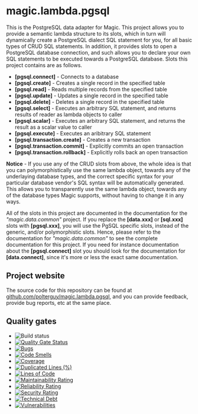 
# magic.lambda.pgsql

This is the PostgreSQL data adapter for Magic. This project allows you to provide a semantic lambda structure
to its slots, which in turn will dynamically create a PostgreSQL dialect SQL statement for you, for all basic
types of CRUD SQL statements. In addition, it provides slots to open a PostgreSQL database connection, and
such allows you to declare your own SQL statements to be executed towards a PostgreSQL database. Slots
this project contains are as follows.

* __[pgsql.connect]__ - Connects to a database
* __[pgsql.create]__ - Creates a single record in the specified table
* __[pgsql.read]__ - Reads multiple records from the specified table
* __[pgsql.update]__ - Updates a single record in the specified table
* __[pgsql.delete]__ - Deletes a single record in the specified table
* __[pgsql.select]__ - Executes an arbitrary SQL statement, and returns results of reader as lambda objects to caller
* __[pgsql.scalar]__ - Executes an arbitrary SQL statement, and returns the result as a scalar value to caller
* __[pgsql.execute]__ - Executes an aribitrary SQL statement
* __[pgsql.transaction.create]__ - Creates a new transaction
* __[pgsql.transaction.commit]__ - Explicitly commits an open transaction
* __[pgsql.transaction.rollback]__ - Explicitly rolls back an open transaction

**Notice** - If you use any of the CRUD slots from above, the whole idea is that you can polymorphistically
use the same lambda object, towards any of the underlaying database types, and the correct specific syntax
for your particular database vendor's SQL syntax will be automatically generated. This allows you to
transparently use the same lambda object, towards any of the database types Magic supports, without having to
change it in any ways.

All of the slots in this project are documented in the documentation for the _"magic.data.common"_ project.
If you replace the **[data.xxx]** or **[sql.xxx]** slots with **[pgsql.xxx]**, you will use the PgSQL specific
slots, instead of the generic, and/or polymorphistic slots.
Hence, please refer to the documentation for _"magic.data.common"_ to see the complete documentation for this
project. If you need for instance documentation about the **[pgsql.connect]** slot you should look for the
documentation for **[data.connect]**, since it's more or less the exact same documentation.

## Project website

The source code for this repository can be found at [github.com/polterguy/magic.lambda.pgsql](https://github.com/polterguy/magic.lambda.pgsql), and you can provide feedback, provide bug reports, etc at the same place.

## Quality gates

- ![Build status](https://github.com/polterguy/magic.lambda.pgsql/actions/workflows/build.yaml/badge.svg)
- [![Quality Gate Status](https://sonarcloud.io/api/project_badges/measure?project=polterguy_magic.lambda.pgsql&metric=alert_status)](https://sonarcloud.io/dashboard?id=polterguy_magic.lambda.pgsql)
- [![Bugs](https://sonarcloud.io/api/project_badges/measure?project=polterguy_magic.lambda.pgsql&metric=bugs)](https://sonarcloud.io/dashboard?id=polterguy_magic.lambda.pgsql)
- [![Code Smells](https://sonarcloud.io/api/project_badges/measure?project=polterguy_magic.lambda.pgsql&metric=code_smells)](https://sonarcloud.io/dashboard?id=polterguy_magic.lambda.pgsql)
- [![Coverage](https://sonarcloud.io/api/project_badges/measure?project=polterguy_magic.lambda.pgsql&metric=coverage)](https://sonarcloud.io/dashboard?id=polterguy_magic.lambda.pgsql)
- [![Duplicated Lines (%)](https://sonarcloud.io/api/project_badges/measure?project=polterguy_magic.lambda.pgsql&metric=duplicated_lines_density)](https://sonarcloud.io/dashboard?id=polterguy_magic.lambda.pgsql)
- [![Lines of Code](https://sonarcloud.io/api/project_badges/measure?project=polterguy_magic.lambda.pgsql&metric=ncloc)](https://sonarcloud.io/dashboard?id=polterguy_magic.lambda.pgsql)
- [![Maintainability Rating](https://sonarcloud.io/api/project_badges/measure?project=polterguy_magic.lambda.pgsql&metric=sqale_rating)](https://sonarcloud.io/dashboard?id=polterguy_magic.lambda.pgsql)
- [![Reliability Rating](https://sonarcloud.io/api/project_badges/measure?project=polterguy_magic.lambda.pgsql&metric=reliability_rating)](https://sonarcloud.io/dashboard?id=polterguy_magic.lambda.pgsql)
- [![Security Rating](https://sonarcloud.io/api/project_badges/measure?project=polterguy_magic.lambda.pgsql&metric=security_rating)](https://sonarcloud.io/dashboard?id=polterguy_magic.lambda.pgsql)
- [![Technical Debt](https://sonarcloud.io/api/project_badges/measure?project=polterguy_magic.lambda.pgsql&metric=sqale_index)](https://sonarcloud.io/dashboard?id=polterguy_magic.lambda.pgsql)
- [![Vulnerabilities](https://sonarcloud.io/api/project_badges/measure?project=polterguy_magic.lambda.pgsql&metric=vulnerabilities)](https://sonarcloud.io/dashboard?id=polterguy_magic.lambda.pgsql)
